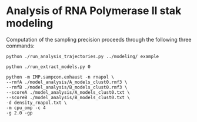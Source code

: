 # Analysis of RNA Polymerase II stak modeling

Computation of the sampling precision proceeds through the following three commands:

`python ./run_analysis_trajectories.py ../modeling/ example`

`python ./run_extract_models.py 0`

```
python -m IMP.sampcon.exhaust -n rnapol \
--rmfA ./model_analysis/A_models_clust0.rmf3 \
--rmfB ./model_analysis/B_models_clust0.rmf3 \
--scoreA ./model_analysis/A_models_clust0.txt \ 
--scoreB ./model_analysis/B_models_clust0.txt \
-d density_rnapol.txt \
-m cpu_omp -c 4 
-g 2.0 -gp
```
